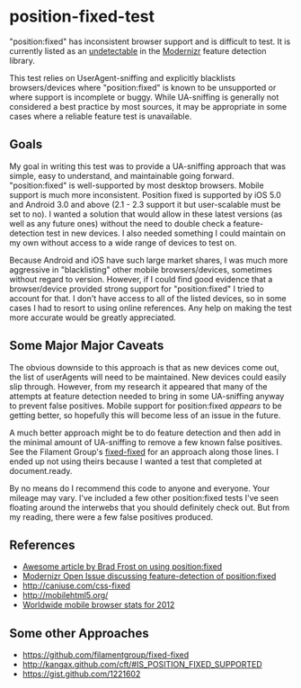 # position-fixed-test

"position:fixed" has inconsistent browser support and is difficult to test. It is 
currently listed as an [undetectable](https://github.com/Modernizr/Modernizr/wiki/Undetectables)
in the [Modernizr](https://github.com/Modernizr/Modernizr) feature detection library.

This test relies on UserAgent-sniffing and explicitly blacklists browsers/devices where 
"position:fixed" is known to be unsupported or where support is incomplete or buggy. 
While UA-sniffing is generally not considered a best practice by most sources, it 
may be appropriate in some cases where a reliable feature test is unavailable.

## Goals
My goal in writing this test was to provide a UA-sniffing approach that was simple, 
easy to understand, and maintainable going forward. "position:fixed" is well-supported 
by most desktop browsers. Mobile support is much more inconsistent. Position fixed is supported 
by iOS 5.0 and Android 3.0 and above (2.1 - 2.3 support it but user-scalable must be set to no). 
I wanted a solution that would allow in these latest versions (as well as any future ones) 
without the need to double check a feature-detection test in new devices. I also 
needed something I could maintain on my own without access to a wide range of devices to test on.

Because Android and iOS have such large market shares, I was much more aggressive in 
"blacklisting" other mobile browsers/devices, sometimes without regard to version. However, if 
I could find good evidence that a browser/device provided strong support for "position:fixed" 
I tried to account for that. I don't have access to all of the listed devices, so 
in some cases I had to resort to using online references. Any help on making the test 
more accurate would be greatly appreciated.

## Some Major Major Caveats
The obvious downside to this approach is that as new devices come out, the list of userAgents 
will need to be maintained. New devices could easily slip through. However, from my 
research it appeared that many of the attempts at feature detection needed to bring 
in some UA-sniffing anyway to prevent false positives. Mobile support for position:fixed *appears* to 
be getting better, so hopefully this will become less of an issue in the future.

A much better approach might be to do feature detection and then add in the minimal amount 
of UA-sniffing to remove a few known false positives. See the Filament Group's [fixed-fixed](https://github.com/filamentgroup/fixed-fixed) 
for an approach along those lines. I ended up not using theirs because I wanted a test that 
completed at document.ready.

By no means do I recommend this code to anyone and everyone. Your mileage may vary. I've included a few
other position:fixed tests I've seen floating around the interwebs that you should definitely check out. But 
from my reading, there were a few false positives produced.

## References
* [Awesome article by Brad Frost on using position:fixed](http://bradfrostweb.com/blog/mobile/fixed-position/)
* [Modernizr Open Issue discussing feature-detection of position:fixed](https://github.com/Modernizr/Modernizr/issues/167)
* http://caniuse.com/css-fixed
* http://mobilehtml5.org/
* [Worldwide mobile browser stats for 2012](http://gs.statcounter.com/#mobile_browser-ww-monthly-201112-201212)

## Some other Approaches
* https://github.com/filamentgroup/fixed-fixed
* http://kangax.github.com/cft/#IS_POSITION_FIXED_SUPPORTED
* https://gist.github.com/1221602